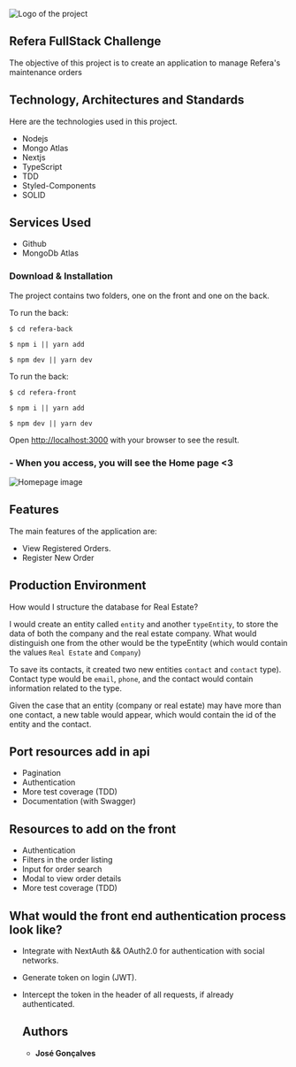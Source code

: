 
![Logo of the project](https://refera.com.br/wp-content/uploads/2021/07/logo-footer-2-min.png)


## Refera FullStack Challenge
The objective of this project is to create an 
application to manage Refera's maintenance orders


## Technology, Architectures and Standards

Here are the technologies used in this project.

* Nodejs
* Mongo Atlas
* Nextjs
* TypeScript
* TDD
* Styled-Components
* SOLID


## Services Used

* Github
* MongoDb Atlas

<h3> Download & Installation </h3>

The project contains two folders, one on the front and one on the back.

To run the back:

```shell
$ cd refera-back

$ npm i || yarn add

$ npm dev || yarn dev
```

To run the back:

```shell
$ cd refera-front

$ npm i || yarn add

$ npm dev || yarn dev
```

Open [http://localhost:3000](http://localhost:3000) with your browser to see the result.


### - When you access, you will see the Home page <3

![Homepage image](https://github.com/jgoncalves8080/refera-fullstack-challenge/blob/main/refera-front/src/assets/refera-front.png)


## Features

The main features of the application are:
 - View Registered Orders.
 - Register New Order


## Production Environment

How would I structure the database for Real Estate?

I would create an entity called ``entity`` and another ``typeEntity``, to store the data of both the company and the real estate company. What would distinguish one from the other would be the typeEntity (which would contain the values ``Real Estate`` and ``Company``)

To save its contacts, it created two new entities ``contact`` and ``contact`` type).
Contact type would be ``email``, ``phone``,  and the contact would contain information related to the type.

Given the case that an entity (company or real estate) may have more than one contact, a new table would appear, which would contain the id of the entity and the contact.

## Port resources add in api

* Pagination
* Authentication
* More test coverage (TDD)
* Documentation (with Swagger)

## Resources to add on the front

* Authentication
* Filters in the order listing
* Input for order search
* Modal to view order details
* More test coverage (TDD)

## What would the front end authentication process look like?

* Integrate with NextAuth && OAuth2.0 for authentication with social networks.
* Generate token on login (JWT).
* Intercept the token in the header of all requests, if already authenticated.


  ## Authors

  * **José Gonçalves** 
